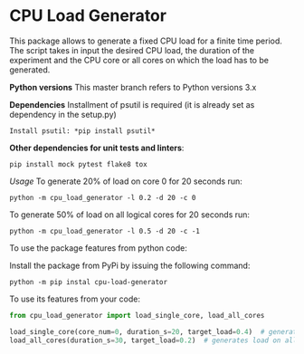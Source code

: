 CPU Load Generator
==================

This package allows to generate a fixed CPU load for a finite time period.
The script takes in input the desired CPU load, the duration of the experiment and
the CPU core or all cores on which the load has to be generated.

**Python versions**
This master branch refers to Python versions 3.x

**Dependencies**
Installment of psutil is required (it is already set as dependency in the setup.py)

    Install psutil: *pip install psutil*
	
**Other dependencies for unit tests and linters**:
    
    pip install mock pytest flake8 tox

*Usage*
To generate 20% of load on core 0 for 20 seconds run:

    python -m cpu_load_generator -l 0.2 -d 20 -c 0

To generate 50% of load on all logical cores for 20 seconds run:

    python -m cpu_load_generator -l 0.5 -d 20 -c -1

To use the package features from python code:

Install the package from PyPi by issuing the following command:

    python -m pip instal cpu-load-generator

To use its features from your code:

```python
from cpu_load_generator import load_single_core, load_all_cores

load_single_core(core_num=0, duration_s=20, target_load=0.4)  # generate load on single core (0)
load_all_cores(duration_s=30, target_load=0.2)  # generates load on all cores
```




